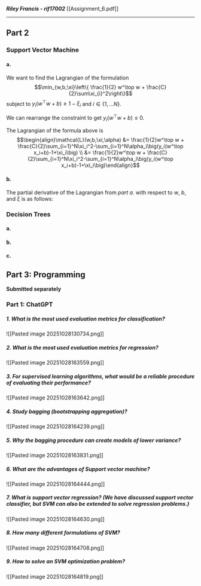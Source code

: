 ***Riley Francis  - rif17002***
[[Assignment_6.pdf]]
- - -
## Part 2
### Support Vector Machine
#### a.
We want to find the Lagrangian of the formulation $$\min_{w,b,\xi}\left\{ \frac{1}{2} w^\top w + \frac{C}{2}\sum\xi_{i}^2\right\}$$subject to $y_{i}(w^\top w + b) \ge 1 - \xi_{i}$ and $i\in \{1,\ldots N\}$.

We can rearrange the constraint to get $y_{i}(w^\top w + b) \le 0$.

The Lagrangian of the formula above is$$\begin{align}\mathcal{L}(w,b,\xi,\alpha) &= \frac{1}{2}w^\top w + \frac{C}{2}\sum_{i=1}^N\xi_i^2-\sum_{i=1}^N\alpha_i\big(y_i(w^\top x_i+b)-1+\xi_i\big) \\ &= \frac{1}{2}w^\top w + \frac{C}{2}\sum_{i=1}^N\xi_i^2-\sum_{i=1}^N\alpha_i\big(y_i(w^\top x_i+b)-1+\xi_i\big)\end{align}$$

#### b.
The partial derivative of the Lagrangian from *part a.* with respect to $w$, $b$, and $\xi$ is as follows: 

### Decision Trees
#### a.
#### b.
#### c.


## Part 3: Programming
**Submitted separately**

### Part 1: ChatGPT
##### 1. What is the most used evaluation metrics for classification?
![[Pasted image 20251028130734.png]]
##### 2. What is the most used evaluation metrics for regression?
![[Pasted image 20251028163559.png]]
##### 3. For supervised learning algorithms, what would be a reliable procedure of evaluating their performance?
![[Pasted image 20251028163642.png]]
##### 4. Study bagging (bootstrapping aggregation)?
![[Pasted image 20251028164239.png]]
##### 5. Why the bagging procedure can create models of lower variance?
![[Pasted image 20251028163831.png]]
##### 6. What are the advantages of Support vector machine?
![[Pasted image 20251028164444.png]]
##### 7. What is support vector regression? (We have discussed support vector classifier, but SVM can also be extended to solve regression problems.)
![[Pasted image 20251028164630.png]]
##### 8. How many different formulations of SVM?
![[Pasted image 20251028164708.png]]
##### 9. How to solve an SVM optimization problem? 
![[Pasted image 20251028164819.png]]